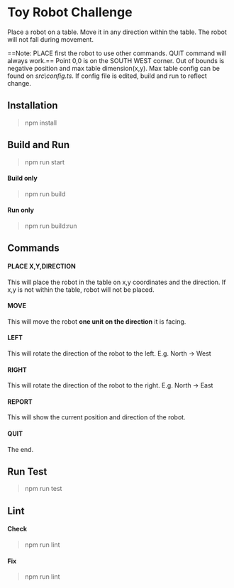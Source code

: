 # Toy Robot Challenge

Place a robot on a table. Move it in any direction within the table. The robot will not fall during movement.

==Note: PLACE first the robot to use other commands. QUIT command will always work.==
Point 0,0 is on the SOUTH WEST corner. Out of bounds is negative position and max table dimension(x,y).
Max table config can be found on _src\config.ts_. If config file is edited, build and run to reflect change.

## Installation

> npm install

## Build and Run

> npm run start

#### Build only

> npm run build

#### Run only

> npm run build:run

## Commands

#### PLACE X,Y,DIRECTION

This will place the robot in the table on x,y coordinates and the direction.
If x,y is not within the table, robot will not be placed.

#### MOVE

This will move the robot **one unit on the direction** it is facing.

#### LEFT

This will rotate the direction of the robot to the left. E.g. North -> West

#### RIGHT

This will rotate the direction of the robot to the right. E.g. North -> East

#### REPORT

This will show the current position and direction of the robot.

#### QUIT

The end.

## Run Test

> npm run test

## Lint

#### Check

> npm run lint

#### Fix

> npm run lint
